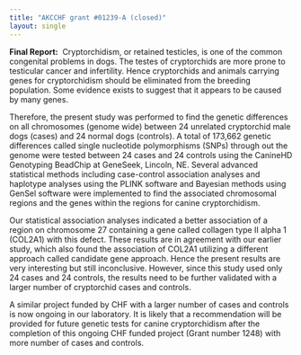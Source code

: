 ```yaml
---
title: "AKCCHF grant #01239-A (closed)"
layout: single
---
```


**Final Report:**  Cryptorchidism, or retained testicles, is one of the
common congenital problems in dogs. The testes of cryptorchids are more
prone to testicular cancer and infertility. Hence cryptorchids and
animals carrying genes for cryptorchidism should be eliminated from the
breeding population. Some evidence exists to suggest that it appears to
be caused by many genes.

Therefore, the present study was performed to find the genetic
differences on all chromosomes (genome wide) between 24 unrelated
cryptorchid male dogs (cases) and 24 normal dogs (controls). A total of
173,662 genetic differences called single nucleotide polymorphisms
(SNPs) through out the genome were tested between 24 cases and 24
controls using the CanineHD Genotyping BeadChip at GeneSeek, Lincoln,
NE. Several advanced statistical methods including case-control
association analyses and haplotype analyses using the PLINK software and
Bayesian methods using GenSel software were implemented to find the
associated chromosomal regions and the genes within the regions for
canine cryptorchidism.

Our statistical association analyses indicated a better association of a
region on chromosome 27 containing a gene called collagen type II alpha
1 (COL2A1) with this defect. These results are in agreement with our
earlier study, which also found the association of COL2A1 utilizing a
different approach called candidate gene approach. Hence the present
results are very interesting but still inconclusive. However, since this
study used only 24 cases and 24 controls, the results need to be further
validated with a larger number of cryptorchid cases and controls.

A similar project funded by CHF with a larger number of cases and
controls is now ongoing in our laboratory. It is likely that a
recommendation will be provided for future genetic tests for canine
cryptorchidism after the completion of this ongoing CHF funded project
(Grant number 1248) with more number of cases and controls.

